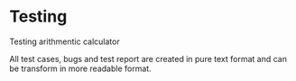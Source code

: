 # Testing
Testing arithmentic calculator

All test cases, bugs and test report are created in pure text format and can be transform in more readable format.
